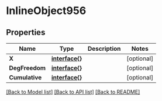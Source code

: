 # InlineObject956

## Properties

Name | Type | Description | Notes
------------ | ------------- | ------------- | -------------
**X** | [**interface{}**](.md) |  | [optional] 
**DegFreedom** | [**interface{}**](.md) |  | [optional] 
**Cumulative** | [**interface{}**](.md) |  | [optional] 

[[Back to Model list]](../README.md#documentation-for-models) [[Back to API list]](../README.md#documentation-for-api-endpoints) [[Back to README]](../README.md)


